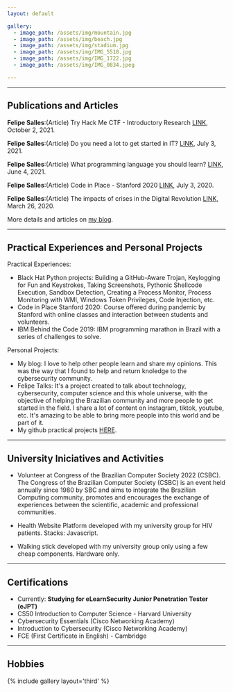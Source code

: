 ```yaml
---
layout: default

gallery:
  - image_path: /assets/img/mountain.jpg
  - image_path: /assets/img/beach.jpg
  - image_path: /assets/img/stadium.jpg
  - image_path: /assets/img/IMG_5518.jpg
  - image_path: /assets/img/IMG_1722.jpg
  - image_path: /assets/img/IMG_0834.jpeg

---
```


* * *
## Publications and Articles

**Felipe Salles**:(Article) Try Hack Me CTF - Introductory Research [LINK](https://blogfelipe.com/ctf/introductory-research/), October 2, 2021. 

**Felipe Salles**:(Article) Do you need a lot to get started in IT? [LINK](https://blogfelipe.com/opinions/Do-you-need-a-lot-to-get-started-in-IT/), July 3, 2021.  

**Felipe Salles**:(Article) What programming language you should learn? [LINK](https://blogfelipe.com/programming/What-programming-language-you-should-learn/), June 4, 2021.

**Felipe Salles**:(Article) Code in Place - Stanford 2020 [LINK](https://blogfelipe.com/experiences/code-in-place/), July 3, 2020.  

**Felipe Salles**:(Article) The impacts of crises in the Digital Revolution [LINK](https://blogfelipe.com/opinions/The-impacts-of-crises-in-the-Digital-Revolution/), March 26, 2020.

More details and articles on [my blog](https://blogfelipe.com).

* * *
## Practical Experiences and Personal Projects
Practical Experiences:

* Black Hat Python projects: Building a GitHub-Aware Trojan, Keylogging for Fun and Keystrokes, Taking Screenshots, Pythonic Shellcode Execution, Sandbox Detection, Creating a Process Monitor, Process Monitoring with WMI, Windows Token Privileges, Code Injection, etc.
* Code in Place Stanford 2020: Course offered during pandemic by Stanford with online classes and interaction between students and volunteers.
* IBM Behind the Code 2019: IBM programming marathon in Brazil with a series of challenges to solve.


Personal Projects:

* My blog: I love to help other people learn and share my opinions. This was the way that I found to help and return knoledge to the cybersecurity community.
* Felipe Talks: It's a project created to talk about technology, cybersecurity, computer science and this whole universe, with the objective of helping the Brazilian community and more people to get started in the field. I share a lot of content on instagram, tiktok, youtube, etc. It's amazing to be able to bring more people into this world and be part of it. 
* My github practical projects [HERE](https://github.com/felipemsalles).

* * *
## University Iniciatives and Activities

* Volunteer at Congress of the Brazilian Computer Society 2022 (CSBC). The Congress of the Brazilian Computer Society (CSBC) is an event held annually since 1980 by SBC and aims to integrate the Brazilian Computing community, promotes and encourages the exchange of experiences between the scientific, academic and professional communities.

* Health Website Platform developed with my university group for HIV patients. Stacks: Javascript.

* Walking stick developed with my university group only using a few cheap components. Hardware only.

* * *
## Certifications
* Currently: **Studying for eLearnSecurity Junior Penetration Tester (eJPT)** 
* CS50 Introduction to Computer Science - Harvard University
* Cybersecurity Essentials (Cisco Networking Academy)
* Introduction to Cybersecurity (Cisco Networking Academy)
* FCE (First Certificate in English) - Cambridge 

* * *
## Hobbies

{% include gallery layout='third' %}
